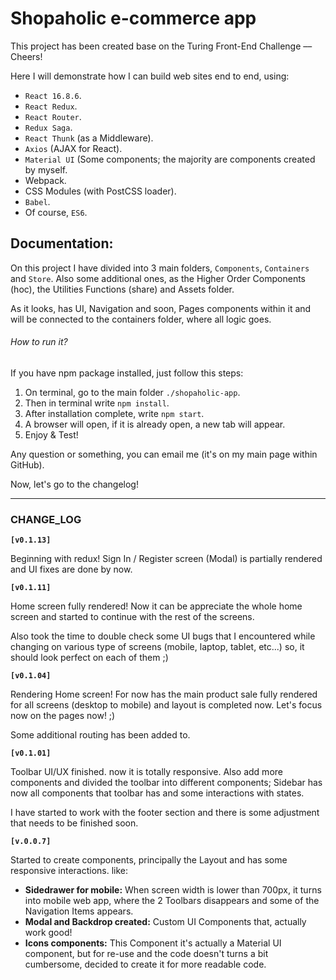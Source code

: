 <h1> Shopaholic e-commerce app </h1>

<p> This project has been created base on the Turing Front-End Challenge –– Cheers! </p>

<p> Here I will demonstrate how I can build web sites end to end, using: </p>
<ul>
  <li><code>React 16.8.6</code>.</li>
  <li><code>React Redux</code>.</li>
  <li><code>React Router</code>.</li>
  <li><code>Redux Saga</code>.</li>
  <li><code>React Thunk</code> (as a Middleware).</li>
  <li><code>Axios</code> (AJAX for React).</li>
  <li><code>Material UI</code> (Some components; the majority are components created by myself.</li>
  <li>Webpack.</li>
  <li>CSS Modules (with PostCSS loader).</li>
  <li><code>Babel</code>.</li>
  <li>Of course, <code>ES6</code>.</li>
</ul>

<h2>Documentation:</h2>

<p>On this project I have divided into 3 main folders, <code>Components</code>, <code>Containers</code> and <code>Store</code>. Also some additional ones, as the Higher Order Components (hoc), the Utilities Functions (share) and Assets folder.</p>

<p>As it looks, has UI, Navigation and soon, Pages components within it and will be connected to the containers folder, where all logic goes.</p>

<h6>How to run it?</h6>

<p>If you have npm package installed, just follow this steps:</p>
<ol>
  <li>On terminal, go to the main folder <code>./shopaholic-app</code>.</li>
  <li>Then in terminal write <code>npm install</code>.</li>
  <li>After installation complete, write <code>npm start</code>.</li>
  <li>A browser will open, if it is already open, a new tab will appear.</li>
  <li>Enjoy & Test!</li>
</ol>

<p>Any question or something, you can email me (it's on my main page within GitHub).</p>

<p>Now, let's go to the changelog!</p>

<hr/>

<h3>CHANGE_LOG</h3>

<b><code>[v0.1.13]</code></b>

<p>Beginning with redux! Sign In / Register screen (Modal) is partially rendered and UI fixes are done by now.</p>

<b><code>[v0.1.11]</code></b>

<p>Home screen fully rendered! Now it can be appreciate the whole home screen and started to continue with the rest of the screens.</p>

<p>Also took the time to double check some UI bugs that I encountered while changing on various type of screens (mobile, laptop, tablet, etc...) so, it should look perfect on each of them ;)</p>

<b><code>[v0.1.04]</code></b>

<p>Rendering Home screen! For now has the main product sale fully rendered for all screens (desktop to mobile) and layout is completed now. Let's focus now on the pages now! ;)</p>

<p>Some additional routing has been added to.</p>

<b><code>[v0.1.01]</code></b>

<p>Toolbar UI/UX finished. now it is totally responsive. Also add more components and divided the toolbar into different components; Sidebar has now all components that toolbar has and some interactions with states.</p>

<p>I have started to work with the footer section and there is some adjustment that needs to be finished soon.</p>

<b><code>[v.0.0.7]</code></b>

<p>Started to create components, principally the Layout and has some responsive interactions. like:</p>
<ul>
  <li><b>Sidedrawer for mobile:</b> When screen width is lower than 700px, it turns into mobile web app, where the 2 Toolbars disappears and some of the Navigation Items appears.</li>
  <li><b>Modal and Backdrop created:</b> Custom UI Components that, actually work good!</li>
  <li><b>Icons components:</b> This Component it's actually a Material UI component, but for re-use and the code doesn't turns a bit cumbersome, decided to create it for more readable code.</li>
</ul>
